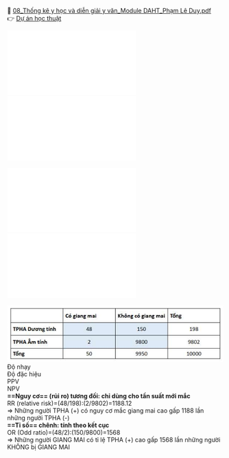   
📄 [08_Thống kê y học và diễn giải y văn_Module DAHT_Phạm Lê Duy.pdf](file:///D:/OneDrive%20-%20UMP/TOT%20NGHIEP/200%20PDF_GUI%20SINH%20VIEN_thienqc/08_Th%E1%BB%91ng%20k%C3%AA%20y%20h%E1%BB%8Dc%20v%C3%A0%20di%E1%BB%85n%20gi%E1%BA%A3i%20y%20v%C4%83n_Module%20DAHT_Ph%E1%BA%A1m%20L%C3%AA%20Duy.pdf)  
👉 [Dự án học thuật](./D%E1%BB%B1%20%C3%A1n%20h%E1%BB%8Dc%20thu%E1%BA%ADt.md)  
  
![Đề TỐT NGHIỆP 2022 - 1 (hệ NGOẠI) - Câu 71](%C4%90%E1%BB%81%20T%E1%BB%90T%20NGHI%E1%BB%86P%202022%20-%201%20(h%E1%BB%87%20NGO%E1%BA%A0I)%20-%20C%C3%A2u%2071.md)  
![Đề TỐT NGHIỆP 2022 - 2 (hệ NGOẠI) - Câu 71](%C4%90%E1%BB%81%20T%E1%BB%90T%20NGHI%E1%BB%86P%202022%20-%202%20(h%E1%BB%87%20NGO%E1%BA%A0I)%20-%20C%C3%A2u%2071.md)  
  
![Đề TỐT NGHIỆP 2022 - 1 (hệ NGOẠI) - Câu 72](%C4%90%E1%BB%81%20T%E1%BB%90T%20NGHI%E1%BB%86P%202022%20-%201%20(h%E1%BB%87%20NGO%E1%BA%A0I)%20-%20C%C3%A2u%2072.md)  
![Đề TỐT NGHIỆP 2022 - 2 (hệ NGOẠI) - Câu 72](%C4%90%E1%BB%81%20T%E1%BB%90T%20NGHI%E1%BB%86P%202022%20-%202%20(h%E1%BB%87%20NGO%E1%BA%A0I)%20-%20C%C3%A2u%2072.md)  
  
  
  
![BM DAHT-1691546427664.jpeg](../../../200%20Files/image/image/BM%20DAHT-1691546427664.jpeg)  
Độ nhạy  
Độ đặc hiệu  
PPV  
NPV  
**==Nguy cơ== (rủi ro) tương đối: chỉ dùng cho tần suất mới mắc**  
RR (relative risk)=(48/198):(2/9802)=1188.12  
=> Những người TPHA (+) có nguy cơ mắc giang mai cao gấp 1188 lần những người TPHA (-)  
**==Tỉ số== chênh: tính theo kết cục**  
OR (Odd ratio)=(48/2):(150/9800)=1568  
=> Những người GIANG MAI có tỉ lệ TPHA (+) cao gấp 1568 lần những người KHÔNG bị GIANG MAI  
